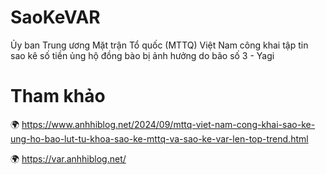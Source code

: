 # SaoKeVAR
Ủy ban Trung ương Mặt trận Tổ quốc (MTTQ) Việt Nam công khai tập tin sao kê số tiền ủng hộ đồng bào bị ảnh hưởng do bão số 3 - Yagi
# Tham khảo
🌍 https://www.anhhiblog.net/2024/09/mttq-viet-nam-cong-khai-sao-ke-ung-ho-bao-lut-tu-khoa-sao-ke-mttq-va-sao-ke-var-len-top-trend.html

🌍 https://var.anhhiblog.net/
